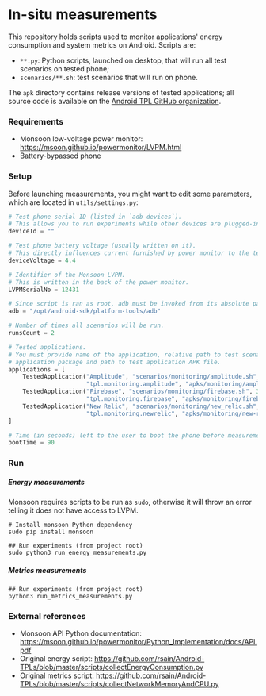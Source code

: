 # In-situ measurements

This repository holds scripts used to monitor applications' energy consumption and system metrics on Android. Scripts 
are:
* `**.py`: Python scripts, launched on desktop, that will run all test scenarios on tested phone;
* `scenarios/**.sh`: test scenarios that will run on phone.

The `apk` directory contains release versions of tested applications; all source code is available on the
[Android TPL GitHub organization](https://github.com/Android-TPL-energy-consumption/).

### Requirements

* Monsoon low-voltage power monitor: https://msoon.github.io/powermonitor/LVPM.html
* Battery-bypassed phone

### Setup

Before launching measurements, you might want to edit some parameters, which are located in `utils/settings.py`:

```python
# Test phone serial ID (listed in `adb devices`).
# This allows you to run experiments while other devices are plugged-in to your computer.
deviceId = ""

# Test phone battery voltage (usually written on it).
# This directly influences current furnished by power monitor to the test phone.
deviceVoltage = 4.4

# Identifier of the Monsoon LVPM.
# This is written in the back of the power monitor.
LVPMSerialNo = 12431

# Since script is ran as root, adb must be invoked from its absolute path.
adb = "/opt/android-sdk/platform-tools/adb"

# Number of times all scenarios will be run.
runsCount = 2

# Tested applications.
# You must provide name of the application, relative path to test scenario, duration in seconds of said scenario, test 
# application package and path to test application APK file.
applications = [
    TestedApplication("Amplitude", "scenarios/monitoring/amplitude.sh", 30,
                      "tpl.monitoring.amplitude", "apks/monitoring/amplitude.apk"),
    TestedApplication("Firebase", "scenarios/monitoring/firebase.sh", 30,
                      "tpl.monitoring.firebase", "apks/monitoring/firebase.apk"),
    TestedApplication("New Relic", "scenarios/monitoring/new_relic.sh", 30,
                      "tpl.monitoring.newrelic", "apks/monitoring/new-relic.apk")
]

# Time (in seconds) left to the user to boot the phone before measurements start.
bootTime = 90
```

### Run

##### Energy measurements

Monsoon requires scripts to be run as `sudo`, otherwise it will throw an error telling it does not have access to LVPM.

```shell
# Install monsoon Python dependency
sudo pip install monsoon

## Run experiments (from project root)
sudo python3 run_energy_measurements.py
```

##### Metrics measurements

```shell
## Run experiments (from project root)
python3 run_metrics_measurements.py
```

### External references

* Monsoon API Python documentation: https://msoon.github.io/powermonitor/Python_Implementation/docs/API.pdf
* Original energy script: https://github.com/rsain/Android-TPLs/blob/master/scripts/collectEnergyConsumption.py
* Original metrics script: https://github.com/rsain/Android-TPLs/blob/master/scripts/collectNetworkMemoryAndCPU.py
